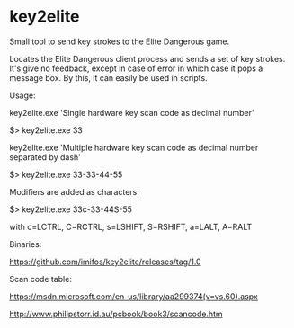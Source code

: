 # key2elite

Small tool to send key strokes to the Elite Dangerous game.

Locates the Elite Dangerous client process and sends a set of key strokes. It's give no feedback, except in case of error
in which case it pops a message box. By this, it can easily be used in scripts.

Usage:

key2elite.exe 'Single hardware key scan code as decimal number'

$> key2elite.exe 33

key2elite.exe 'Multiple hardware key scan code as decimal number separated by dash'

$> key2elite.exe 33-33-44-55

Modifiers are added as characters:

$> key2elite.exe 33c-33-44S-55

with c=LCTRL, C=RCTRL, s=LSHIFT, S=RSHIFT, a=LALT, A=RALT
   
Binaries:

https://github.com/imifos/key2elite/releases/tag/1.0

Scan code table: 

https://msdn.microsoft.com/en-us/library/aa299374(v=vs.60).aspx

http://www.philipstorr.id.au/pcbook/book3/scancode.htm
